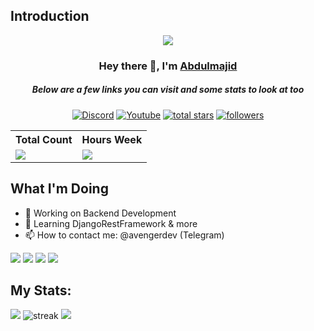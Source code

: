 ## Introduction
<p align="center">
<img src="https://readme-typing-svg.demolab.com/?lines=1%20year%20of%20coding%20experience&font=Fira%20Code&center=true&width=700&height=45&color=fff53a&vCenter=true&pause=1000&size=25" /></a>
</p>

<h3 align="center">Hey there 👋, I'm <a href="https://t.me/toEpamMiddle">Abdulmajid</a></h3>
<h5 align="center">Below are a few links you can visit and some stats to look at too</h5>

<p align="center">
  <a href="https://discord.gg/79ucHtZn5w"><img alt="Discord" title="Discord" src="https://img.shields.io/badge/-Discord-7289DA?style=for-the-badge&logo=discord&logoColor=white"/></a>
  <a href="https://www.youtube.com/@FreeCoreUz"><img alt="Youtube" title="Youtube" src="https://img.shields.io/badge/-Youtube-FF0000?style=for-the-badge&logo=youtube&logoColor=white"/></a>
<a href="https://github.com/under-script?tab=repositories&sort=stargazers">
    <img alt="total stars" title="Total stars on GitHub" src="https://custom-icon-badges.demolab.com/github/stars/under-script?color=B8B92B&style=for-the-badge&labelColor=959532&logo=star"/></a>
   <a href="https://github.com/under-script"><img alt="followers" title="Follow me on Github" src="https://img.shields.io/github/followers/under-script?color=236ad3&style=for-the-badge&logo=github&label=Followers"/></a>

 </p>


  <table>
    <tr>
      <!-- <th>Profile Views</th> -->
      <th>Total Count</th>
      <th>Hours Week</th>
    </tr>
    <tr>
    <td>
      <a href="https://github.com/under-script"> <img src="https://komarev.com/ghpvc/?username=under-script&style=for-the-badge&color=brightgreen"> </a>
</td>
    <td>
        <a href="https://wakatime.com/@underscript" target="_blank"><img src="https://wakatime.com/badge/user/018ee72f-9aff-4b44-90e5-ee1dde2e106f.svg" /></a>
</td>
    </tr>
  </table>

## What I'm Doing

- 🔭 Working on Backend Development
- 🌱 Learning DjangoRestFramework & more
- 📫 How to contact me: @avengerdev (Telegram)

![](http://github-profile-summary-cards.vercel.app/api/cards/profile-details?username=under-script&theme=2077) ![](http://github-profile-summary-cards.vercel.app/api/cards/most-commit-language?username=under-script&theme=2077)
![](http://github-profile-summary-cards.vercel.app/api/cards/stats?username=under-script&theme=2077)  ![](http://github-profile-summary-cards.vercel.app/api/cards/productive-time?username=under-script&theme=2077&utcOffset=8)

[//]: # (# 💻 Tech Stack:)

[//]: # (![HTML5]&#40;https://img.shields.io/badge/html5-%23E34F26.svg?style=for-the-badge&logo=html5&logoColor=white&#41; ![CSS3]&#40;https://img.shields.io/badge/css3-%231572B6.svg?style=for-the-badge&logo=css3&logoColor=white&#41; ![Bootstrap]&#40;https://img.shields.io/badge/bootstrap-%23563D7C.svg?style=for-the-badge&logo=bootstrap&logoColor=white&#41; ![Ant-Design]&#40;https://img.shields.io/badge/-AntDesign-%230170FE?style=for-the-badge&logo=ant-design&logoColor=white&#41; ![JavaScript]&#40;https://img.shields.io/badge/javascript-%23323330.svg?style=for-the-badge&logo=javascript&logoColor=%23F7DF1E&#41; ![TypeScript]&#40;https://img.shields.io/badge/typescript-%23007ACC.svg?style=for-the-badge&logo=typescript&logoColor=white&#41; ![Netlify]&#40;https://img.shields.io/badge/netlify-%23000000.svg?style=for-the-badge&logo=netlify&logoColor=#00C7B7&#41; ![jQuery]&#40;https://img.shields.io/badge/jquery-%230769AD.svg?style=for-the-badge&logo=jquery&logoColor=white&#41; ![NodeJS]&#40;https://img.shields.io/badge/node.js-6DA55F?style=for-the-badge&logo=node.js&logoColor=white&#41; ![React]&#40;https://img.shields.io/badge/react-%2320232a.svg?style=for-the-badge&logo=react&logoColor=%2361DAFB&#41; ![SASS]&#40;https://img.shields.io/badge/SASS-hotpink.svg?style=for-the-badge&logo=SASS&logoColor=white&#41; ![MUI]&#40;https://img.shields.io/badge/MUI-%230081CB.svg?style=for-the-badge&logo=material-ui&logoColor=white&#41; ![Meteor JS]&#40;https://img.shields.io/badge/meteorjs-%23d74c4c.svg?style=for-the-badge&logo=meteor&logoColor=white&#41; ![NPM]&#40;https://img.shields.io/badge/NPM-%23000000.svg?style=for-the-badge&logo=npm&logoColor=white&#41; ![Yarn]&#40;https://img.shields.io/badge/yarn-%232C8EBB.svg?style=for-the-badge&logo=yarn&logoColor=white&#41; ![TailwindCSS]&#40;https://img.shields.io/badge/tailwindcss-%2338B2AC.svg?style=for-the-badge&logo=tailwind-css&logoColor=white&#41; ![Adobe Photoshop]&#40;https://img.shields.io/badge/adobephotoshop-%2331A8FF.svg?style=for-the-badge&logo=adobephotoshop&logoColor=white&#41; ![Adobe XD]&#40;https://img.shields.io/badge/Adobe%20XD-470137?style=for-the-badge&logo=Adobe%20XD&logoColor=#FF61F6&#41; 	![Figma]&#40;https://img.shields.io/badge/figma-%23F24E1E.svg?style=for-the-badge&logo=figma&logoColor=white&#41; ![Canva]&#40;https://img.shields.io/badge/Canva-%2300C4CC.svg?style=for-the-badge&logo=Canva&logoColor=white&#41; ![Dribbble]&#40;https://img.shields.io/badge/Dribbble-EA4C89?style=for-the-badge&logo=dribbble&logoColor=white&#41; ![Notion]&#40;https://img.shields.io/badge/Notion-%23000000.svg?style=for-the-badge&logo=notion&logoColor=white&#41;)

[//]: # ()
[//]: # (### Skills)

[//]: # ()
[//]: # (<p align="left">)

[//]: # (<a href="https://git-scm.com/" target="_blank" rel="noreferrer"><img src="https://raw.githubusercontent.com/danielcranney/readme-generator/main/public/icons/skills/git-colored.svg" width="36" height="36" alt="Git" /></a><a href="https://developer.mozilla.org/en-US/docs/Web/JavaScript" target="_blank" rel="noreferrer"><img src="https://raw.githubusercontent.com/danielcranney/readme-generator/main/public/icons/skills/javascript-colored.svg" width="36" height="36" alt="JavaScript" /></a><a href="https://www.typescriptlang.org/" target="_blank" rel="noreferrer"><img src="https://raw.githubusercontent.com/danielcranney/readme-generator/main/public/icons/skills/typescript-colored.svg" width="36" height="36" alt="TypeScript" /></a><a href="https://docs.microsoft.com/en-us/cpp/?view=msvc-170" target="_blank" rel="noreferrer"><img src="https://raw.githubusercontent.com/danielcranney/readme-generator/main/public/icons/skills/cplusplus-colored.svg" width="36" height="36" alt="C++" /></a><a href="https://developer.mozilla.org/en-US/docs/Glossary/HTML5" target="_blank" rel="noreferrer"><img src="https://raw.githubusercontent.com/danielcranney/readme-generator/main/public/icons/skills/html5-colored.svg" width="36" height="36" alt="HTML5" /></a><a href="https://reactjs.org/" target="_blank" rel="noreferrer"><img src="https://raw.githubusercontent.com/danielcranney/readme-generator/main/public/icons/skills/react-colored.svg" width="36" height="36" alt="React" /></a><a href="https://vuejs.org/" target="_blank" rel="noreferrer"><img src="https://raw.githubusercontent.com/danielcranney/readme-generator/main/public/icons/skills/vuejs-colored.svg" width="36" height="36" alt="Vue" /></a><a href="https://tailwindcss.com/" target="_blank" rel="noreferrer"><img src="https://raw.githubusercontent.com/danielcranney/readme-generator/main/public/icons/skills/tailwindcss-colored.svg" width="36" height="36" alt="TailwindCSS" /></a><a href="https://sass-lang.com/" target="_blank" rel="noreferrer"><img src="https://raw.githubusercontent.com/danielcranney/readme-generator/main/public/icons/skills/sass-colored.svg" width="36" height="36" alt="Sass" /></a><a href="https://www.w3.org/TR/CSS/#css" target="_blank" rel="noreferrer"><img src="https://raw.githubusercontent.com/danielcranney/readme-generator/main/public/icons/skills/css3-colored.svg" width="36" height="36" alt="CSS3" /></a><a href="https://getbootstrap.com/" target="_blank" rel="noreferrer"><img src="https://raw.githubusercontent.com/danielcranney/readme-generator/main/public/icons/skills/bootstrap-colored.svg" width="36" height="36" alt="Bootstrap" /></a><a href="https://nextjs.org/docs" target="_blank" rel="noreferrer"><img src="https://raw.githubusercontent.com/danielcranney/readme-generator/main/public/icons/skills/nextjs-colored.svg" width="36" height="36" alt="NextJs" /></a><a href="https://jquery.com/" target="_blank" rel="noreferrer"><img src="https://raw.githubusercontent.com/danielcranney/readme-generator/main/public/icons/skills/jquery-colored.svg" width="36" height="36" alt="JQuery" /></a><a href="https://nodejs.org/en/" target="_blank" rel="noreferrer"><img src="https://raw.githubusercontent.com/danielcranney/readme-generator/main/public/icons/skills/nodejs-colored.svg" width="36" height="36" alt="NodeJS" /></a><a href="https://fastapi.tiangolo.com/" target="_blank" rel="noreferrer"><img src="https://raw.githubusercontent.com/danielcranney/readme-generator/main/public/icons/skills/fastapi-colored.svg" width="36" height="36" alt="Fast API" /></a><a href="https://www.linux.org" target="_blank" rel="noreferrer"><img src="https://raw.githubusercontent.com/danielcranney/readme-generator/main/public/icons/skills/linux-colored.svg" width="36" height="36" alt="Linux" /></a>)

[//]: # (</p>)

[//]: # ()
[//]: # (### Socials)

[//]: # ()
[//]: # (<p align="left"> )

[//]: # (<picture> <source media="&#40;prefers-color-scheme: dark&#41;" srcset="https://raw.githubusercontent.com/danielcranney/readme-generator/main/public/icons/socials/facebook-dark.svg" /> <source media="&#40;prefers-color-scheme: light&#41;" srcset="https://raw.githubusercontent.com/danielcranney/readme-generator/main/public/icons/socials/facebook.svg" /> <img src="https://raw.githubusercontent.com/danielcranney/readme-generator/main/public/icons/socials/facebook.svg" width="32" height="32" /> </picture> </a> <a href="https://www.github.com/under-script" target="_blank" rel="noreferrer"> <picture> <source media="&#40;prefers-color-scheme: dark&#41;" srcset="https://raw.githubusercontent.com/danielcranney/readme-generator/main/public/icons/socials/github-dark.svg" /> <source media="&#40;prefers-color-scheme: light&#41;" srcset="https://raw.githubusercontent.com/danielcranney/readme-generator/main/public/icons/socials/github.svg" /> <img src="https://raw.githubusercontent.com/danielcranney/readme-generator/main/public/icons/socials/github.svg" width="32" height="32" /> </picture> </a> <a href="http://www.instagram.com/muhammad_rasuljonov02" target="_blank" rel="noreferrer"> <picture> <source media="&#40;prefers-color-scheme: dark&#41;" srcset="undefined" /> <source media="&#40;prefers-color-scheme: light&#41;" srcset="https://raw.githubusercontent.com/danielcranney/readme-generator/main/public/icons/socials/instagram.svg" /> <img src="https://raw.githubusercontent.com/danielcranney/readme-generator/main/public/icons/socials/instagram.svg" width="32" height="32" /> </picture> </a> <a href="https://www.linkedin.com/in/Muhammad_2002" target="_blank" rel="noreferrer"> <picture> <source media="&#40;prefers-color-scheme: dark&#41;" srcset="https://raw.githubusercontent.com/danielcranney/readme-generator/main/public/icons/socials/linkedin-dark.svg" /> <source media="&#40;prefers-color-scheme: light&#41;" srcset="https://raw.githubusercontent.com/danielcranney/readme-generator/main/public/icons/socials/linkedin.svg" /> <img src="https://raw.githubusercontent.com/danielcranney/readme-generator/main/public/icons/socials/linkedin.svg" width="32" height="32" /> </picture> </a> <a href="https://www.x.com/Muhammad_4202" target="_blank" rel="noreferrer"> <picture> <source media="&#40;prefers-color-scheme: dark&#41;" srcset="https://raw.githubusercontent.com/danielcranney/readme-generator/main/public/icons/socials/twitter-dark.svg" /> <source media="&#40;prefers-color-scheme: light&#41;" srcset="https://raw.githubusercontent.com/danielcranney/readme-generator/main/public/icons/socials/twitter.svg" /> <img src="https://raw.githubusercontent.com/danielcranney/readme-generator/main/public/icons/socials/twitter.svg" width="32" height="32" /> </picture> </a></p>)

## My Stats:
<p>
<img src="https://github-readme-stats.vercel.app/api?username=under-script&hide_border=true&show_icons=true&count_private=true&theme=gruvbox&bg_color=151515">
<img title="stats" alt="streak" src="https://github-readme-streak-stats.herokuapp.com/?user=under-script&theme=dark&hide_border=true&stroke=f53b3b"/>
<img src="https://github-readme-stats.vercel.app/api/top-langs/?username=under-script&theme=tokyonight&hide_border=true&include_all_commits=true&count_private=true&layout=compact">
</p>